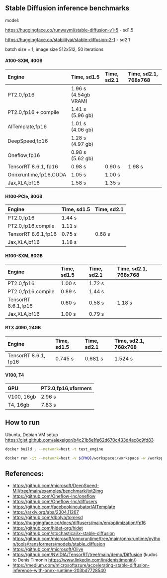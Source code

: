 ## Stable Diffusion inference benchmarks

model: 

https://huggingface.co/runwayml/stable-diffusion-v1-5 - sd1.5

https://huggingface.co/stabilityai/stable-diffusion-2-1 - sd2.1

batch size = 1, image size 512x512, 50 iterations

#### A100-SXM, 40GB
| Engine                 | Time, sd1.5           | Time, sd2.1           | Time, sd2.1, 768x768  | 
| :---                   | :---                  | :---                  | :---                  |
| PT2.0,fp16             | 1.96 s (4.54gb VRAM)  |                       |                       |
| PT2.0,fp16 + compile   | 1.41 s (5.96 gb)      |                       |                       |
| AITemplate,fp16        | 1.01 s (4.06 gb)      |                       |                       |
| DeepSpeed,fp16         | 1.28 s (4.97 gb)      |                       |                       |
| Oneflow,fp16           | 0.98 s (5.62 gb)      |                       |                       |
| TensorRT 8.6.1, fp16   | 0.98 s                | 0.90 s                | 1.98 s                |
| Onnxruntime,fp16,CUDA  | 1.05 s                | 1.00 s                |                       |
| Jax,XLA,bf16           | 1.58 s                | 1.35 s                |                       |

#### H100-PCIe, 80GB

| Engine                 | Time, sd1.5           | Time, sd2.1           | 
| :---                   | :---                  | :---                  |
| PT2.0,fp16             | 1.44 s                |                       |
| PT2.0,fp16,compile     | 1.11 s                |                       |
| TensorRT 8.6.1,fp16    | 0.75 s                | 0.68 s                |
| Jax,XLA,bf16           | 1.18 s                |                       |

#### H100-SXM, 80GB
| Engine                 | Time, sd1.5           | Time, sd2.1           | Time, sd2.1, 768x768  | 
| :---                   | :---                  | :---                  | :---                  |
| PT2.0,fp16             | 1.00 s                | 1.72 s                |                       |
| PT2.0,fp16,compile     | 0.89 s                | 1.44 s                |                       |
| TensorRT 8.6.1,fp16    | 0.60 s                | 0.58 s                | 1.18 s                |
| Jax,XLA,bf16           | 1.00 s                | 0.79 s                |                       |

#### RTX 4090, 24GB
| Engine                 | Time, sd1.5           | Time, sd2.1           | Time, sd2.1, 768x768  | 
| :---                   | :---                  | :---                  | :---                  |
| TensorRT 8.6.1, fp16   | 0.745 s               | 0.681 s               | 1.524 s               |

#### V100, T4
| GPU                    | PT2.0,fp16,xformers   | 
| :---                   | :---                  | 
| V100, 16gb             | 2.96 s                | 
| T4, 16gb               | 7.83 s                | 

## How to run
Ubuntu, Debian VM setup https://gist.github.com/alexeigor/b4c21b5e1fe62d670c433d4ac8c9fd83
```bash
docker build . --network=host -t test_engine
```

```bash
docker run -it --network=host -v ${PWD}/workspace:/workspace -w /workspace --gpus all --ipc=host --ulimit memlock=-1 --ulimit stack=67108864 test_engine
```

## References:
- https://github.com/microsoft/DeepSpeed-MII/tree/main/examples/benchmark/txt2img
- https://github.com/Oneflow-Inc/oneflow
- https://github.com/Oneflow-Inc/diffusers
- https://github.com/facebookincubator/AITemplate
- https://arxiv.org/abs/2304.11267
- https://github.com/dbolya/tomesd
- https://huggingface.co/docs/diffusers/main/en/optimization/fp16
- https://github.com/hidet-org/hidet
- https://github.com/stochasticai/x-stable-diffusion
- https://github.com/microsoft/onnxruntime/tree/main/onnxruntime/python/tools/transformers/models/stable_diffusion
- https://github.com/microsoft/Olive
- https://github.com/NVIDIA/TensorRT/tree/main/demo/Diffusion (kudos to Denis Timonin https://www.linkedin.com/in/denistimonin/)
- https://medium.com/microsoftazure/accelerating-stable-diffusion-inference-with-onnx-runtime-203bd7728540

